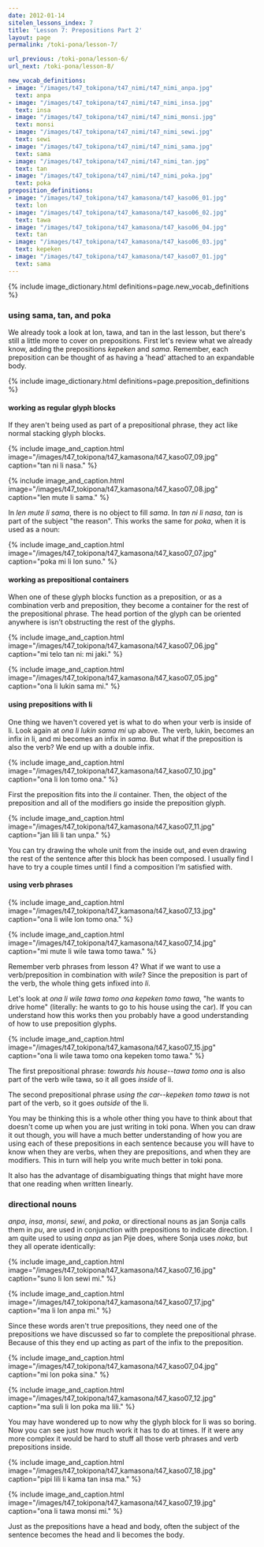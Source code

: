 ```yaml
---
date: 2012-01-14
sitelen_lessons_index: 7
title: 'Lesson 7: Prepositions Part 2'
layout: page
permalink: /toki-pona/lesson-7/

url_previous: /toki-pona/lesson-6/
url_next: /toki-pona/lesson-8/

new_vocab_definitions:
- image: "/images/t47_tokipona/t47_nimi/t47_nimi_anpa.jpg"
  text: anpa
- image: "/images/t47_tokipona/t47_nimi/t47_nimi_insa.jpg"
  text: insa
- image: "/images/t47_tokipona/t47_nimi/t47_nimi_monsi.jpg"
  text: monsi
- image: "/images/t47_tokipona/t47_nimi/t47_nimi_sewi.jpg"
  text: sewi
- image: "/images/t47_tokipona/t47_nimi/t47_nimi_sama.jpg"
  text: sama
- image: "/images/t47_tokipona/t47_nimi/t47_nimi_tan.jpg"
  text: tan
- image: "/images/t47_tokipona/t47_nimi/t47_nimi_poka.jpg"
  text: poka
preposition_definitions:
- image: "/images/t47_tokipona/t47_kamasona/t47_kaso06_01.jpg"
  text: lon
- image: "/images/t47_tokipona/t47_kamasona/t47_kaso06_02.jpg"
  text: tawa
- image: "/images/t47_tokipona/t47_kamasona/t47_kaso06_04.jpg"
  text: tan
- image: "/images/t47_tokipona/t47_kamasona/t47_kaso06_03.jpg"
  text: kepeken
- image: "/images/t47_tokipona/t47_kamasona/t47_kaso07_01.jpg"
  text: sama
---
```


{% include image_dictionary.html definitions=page.new_vocab_definitions %}

### using sama, tan, and poka

We already took a look at lon, tawa, and tan in the last lesson, but there's still a little more to cover on prepositions. First let's review what we already know, adding the prepositions _kepeken_ and _sama_. Remember, each preposition can be thought of as having a 'head' attached to an expandable body.

{% include image_dictionary.html definitions=page.preposition_definitions %}

#### working as regular glyph blocks

If they aren't being used as part of a prepositional phrase, they act like normal stacking glyph blocks.

{% include image_and_caption.html image="/images/t47_tokipona/t47_kamasona/t47_kaso07_09.jpg" caption="tan ni li nasa." %}

{% include image_and_caption.html image="/images/t47_tokipona/t47_kamasona/t47_kaso07_08.jpg" caption="len mute li sama." %}

In _len mute li sama_, there is no object to fill _sama_. In _tan ni li nasa_, _tan_ is part of the subject "the reason".  This works the same for _poka_, when it is used as a noun:

{% include image_and_caption.html image="/images/t47_tokipona/t47_kamasona/t47_kaso07_07.jpg" caption="poka mi li lon suno." %}

#### working as prepositional containers

When one of these glyph blocks function as a preposition, or as a combination verb and preposition, they become a container for the rest of the prepositional phrase. The head portion of the glyph can be oriented anywhere is isn’t obstructing the rest of the glyphs.

{% include image_and_caption.html image="/images/t47_tokipona/t47_kamasona/t47_kaso07_06.jpg" caption="mi telo tan ni: mi jaki." %}

{% include image_and_caption.html image="/images/t47_tokipona/t47_kamasona/t47_kaso07_05.jpg" caption="ona li lukin sama mi." %}

#### using prepositions with li

One thing we haven't covered yet is what to do when your verb is inside of li. Look again at _ona li lukin sama mi_ up above. The verb, lukin, becomes an infix in li, and mi becomes an infix in _sama_. But what if the preposition is also the verb? We end up with a double infix.

{% include image_and_caption.html image="/images/t47_tokipona/t47_kamasona/t47_kaso07_10.jpg" caption="ona li lon tomo ona." %}

First the preposition fits into the _li_ container. Then, the object of the preposition and all of the modifiers go inside the preposition glyph.

{% include image_and_caption.html image="/images/t47_tokipona/t47_kamasona/t47_kaso07_11.jpg" caption="jan lili li tan unpa." %}

You can try drawing the whole unit from the inside out, and even drawing the rest of the sentence after this block has been composed. I usually find I have to try a couple times until I find a composition I’m satisfied with.

#### using verb phrases

{% include image_and_caption.html image="/images/t47_tokipona/t47_kamasona/t47_kaso07_13.jpg" caption="ona li wile lon tomo ona." %}

{% include image_and_caption.html image="/images/t47_tokipona/t47_kamasona/t47_kaso07_14.jpg" caption="mi mute li wile tawa tomo tawa." %}

Remember verb phrases from lesson 4? What if we want to use a verb/preposition in combination with _wile_? Since the preposition is part of the verb, the whole thing gets infixed into _li_.

Let's look at _ona li wile tawa tomo ona kepeken tomo tawa_, "he wants to drive home" (literally: he wants to go to his house using the car). If you can understand how this works then you probably have a good understanding of how to use preposition glyphs.

{% include image_and_caption.html image="/images/t47_tokipona/t47_kamasona/t47_kaso07_15.jpg" caption="ona li wile tawa tomo ona kepeken tomo tawa." %}

The first prepositional phrase: _towards his house--tawa tomo ona_ is also part of the verb wile tawa, so it all goes _inside_ of li.

The second prepositional phrase _using the car--kepeken tomo tawa_ is not part of the verb, so it goes _outside_ of the li.

You may be thinking this is a whole other thing you have to think about that doesn't come up when you are just writing in toki pona. When you can draw it out though, you will have a much better understanding of how you are using each of these prepositions in each sentence because you will have to know when they are verbs, when they are prepositions, and when they are modifiers. This in turn will help you write much better in toki pona.

It also has the advantage of disambiguating things that might have more that one reading when written linearly.

### directional nouns

_anpa_, _insa_, _monsi_, _sewi_, and _poka_, or directional nouns as jan Sonja calls them in _pu_, are used in conjunction with prepositions to indicate direction. I am quite used to using _anpa_ as jan Pije does, where Sonja uses _noka_, but they all operate identically:

{% include image_and_caption.html image="/images/t47_tokipona/t47_kamasona/t47_kaso07_16.jpg" caption="suno li lon sewi mi." %}

{% include image_and_caption.html image="/images/t47_tokipona/t47_kamasona/t47_kaso07_17.jpg" caption="ma li lon anpa mi." %}

Since these words aren't true prepositions, they need one of the prepositions we have discussed so far to complete the prepositional phrase. Because of this they end up acting as part of the infix to the preposition.

{% include image_and_caption.html image="/images/t47_tokipona/t47_kamasona/t47_kaso07_04.jpg" caption="mi lon poka sina." %}

{% include image_and_caption.html image="/images/t47_tokipona/t47_kamasona/t47_kaso07_12.jpg" caption="ma suli li lon poka ma lili." %}

You may have wondered up to now why the glyph block for li was so boring. Now you can see just how much work it has to do at times. If it were any more complex it would be hard to stuff all those verb phrases and verb prepositions inside.

{% include image_and_caption.html image="/images/t47_tokipona/t47_kamasona/t47_kaso07_18.jpg" caption="pipi lili li kama tan insa ma." %}

{% include image_and_caption.html image="/images/t47_tokipona/t47_kamasona/t47_kaso07_19.jpg" caption="ona li tawa monsi mi." %}

Just as the prepositions have a head and body, often the subject of the sentence becomes the head and li becomes the body.
